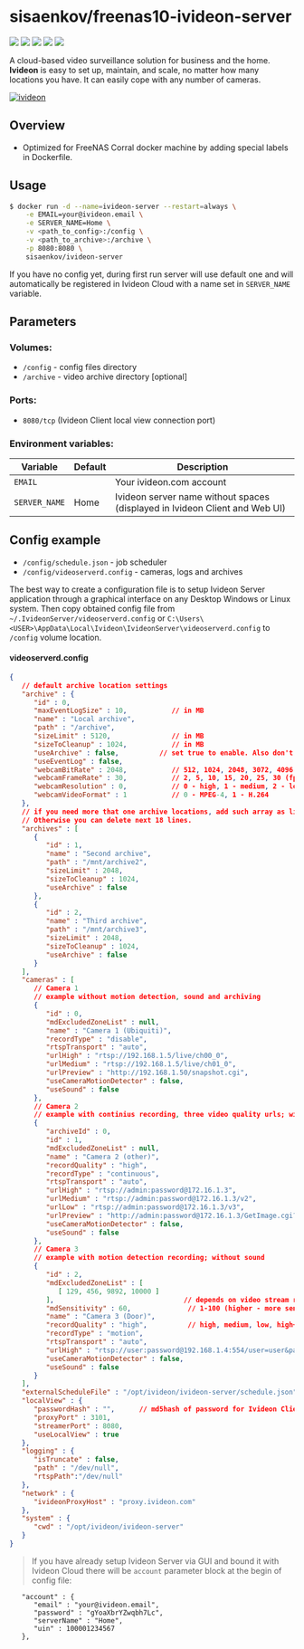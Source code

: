 # sisaenkov/freenas10-ivideon-server

[![](https://images.microbadger.com/badges/version/sisaenkov/freenas10-ivideon-server:3.7.0.2642.svg)](https://microbadger.com/images/sisaenkov/freenas10-ivideon-server:3.7.0.2642) [![](https://images.microbadger.com/badges/image/sisaenkov/freenas10-ivideon-server.svg)](https://microbadger.com/images/sisaenkov/freenas10-ivideon-server) ![](https://img.shields.io/docker/pulls/sisaenkov/freenas10-ivideon-server.svg) ![](https://img.shields.io/docker/stars/sisaenkov/freenas10-ivideon-server.svg) [![](https://img.shields.io/badge/github-repo-brightgreen.svg)](https://github.com/sisaenkov/freenas10/tree/master/ivideon-server)

A cloud-based video surveillance solution for business and the home. **Ivideon** is easy to set up, maintain, and scale, no matter how many locations you have. It can easily cope with any number of cameras.

[![ivideon](https://i1.wp.com/missiontech.com.au/wp-content/uploads/2017/08/Ivideon-Logo.png)](https://ivideon.com)

## Overview
* Optimized for FreeNAS Corral docker machine by adding special labels in Dockerfile.

## Usage

```bash
$ docker run -d --name=ivideon-server --restart=always \
	-e EMAIL=your@ivideon.email \
	-e SERVER_NAME=Home \
	-v <path_to_config>:/config \
	-v <path_to_archive>:/archive \
	-p 8080:8080 \
	sisaenkov/ivideon-server
```

If you have no config yet, during first run server will use default one and will automatically be registered in Ivideon Cloud with a name set in `SERVER_NAME` variable.

## Parameters

### Volumes:

* `/config` - config files directory
* `/archive` - video archive directory [optional]

### Ports:
* `8080/tcp` (Ivideon Client local view connection port)

### Environment variables:
| Variable | Default | Description |
|--|--|--|
| `EMAIL` |  | Your ivideon.com account |
| `SERVER_NAME` | Home | Ivideon server name without spaces (displayed in Ivideon Client and Web UI) |

## Config example

* `/config/schedule.json` - job scheduler
* `/config/videoserverd.config` - cameras, logs and archives

The best way to create a configuration file is to setup Ivideon Server application through a graphical interface on any Desktop Windows or Linux system. Then copy obtained config file from `~/.IvideonServer/videoserverd.config` or `C:\Users\<USER>\AppData\Local\Ivideon\IvideonServer\videoserverd.config` to `/config` volume location.

#### videoserverd.config

```json
{
   // default archive location settings
   "archive" : {
      "id" : 0,
      "maxEventLogSize" : 10,           // in MB
      "name" : "Local archive",
      "path" : "/archive",
      "sizeLimit" : 5120,               // in MB
      "sizeToCleanup" : 1024,           // in MB
      "useArchive" : false,			 // set true to enable. Also don't forget to set docker volume.
      "useEventLog" : false,
      "webcamBitRate" : 2048,           // 512, 1024, 2048, 3072, 4096 (kbit/s)
      "webcamFrameRate" : 30,           // 2, 5, 10, 15, 20, 25, 30 (fps)
      "webcamResolution" : 0,           // 0 - high, 1 - medium, 2 - low
      "webcamVideoFormat" : 1           // 0 - MPEG-4, 1 - H.264
   },
   // if you need more that one archive locations, add such array as listed below and set `useArchive` to true.
   // Otherwise you can delete next 18 lines.
   "archives" : [
      {
         "id" : 1,
         "name" : "Second archive",
         "path" : "/mnt/archive2",
         "sizeLimit" : 2048,
         "sizeToCleanup" : 1024,
         "useArchive" : false
      },
      {
         "id" : 2,
         "name" : "Third archive",
         "path" : "/mnt/archive3",
         "sizeLimit" : 2048,
         "sizeToCleanup" : 1024,
         "useArchive" : false
      }
   ],
   "cameras" : [
      // Camera 1
      // example without motion detection, sound and archiving
      {
         "id" : 0,
         "mdExcludedZoneList" : null,
         "name" : "Camera 1 (Ubiquiti)",
         "recordType" : "disable",
         "rtspTransport" : "auto",
         "urlHigh" : "rtsp://192.168.1.5/live/ch00_0",
         "urlMedium" : "rtsp://192.168.1.5/live/ch01_0",
         "urlPreview" : "http://192.168.1.50/snapshot.cgi",
         "useCameraMotionDetector" : false,
         "useSound" : false
      },
      // Camera 2
      // example with continius recording, three video quality urls; without motion detection and sound
      {
         "archiveId" : 0,
         "id" : 1,
         "mdExcludedZoneList" : null,
         "name" : "Camera 2 (other)",
         "recordQuality" : "high",
         "recordType" : "continuous",
         "rtspTransport" : "auto",
         "urlHigh" : "rtsp://admin:password@172.16.1.3",
         "urlMedium" : "rtsp://admin:password@172.16.1.3/v2",
         "urlLow" : "rtsp://admin:password@172.16.1.3/v3",
         "urlPreview" : "http://admin:password@172.16.1.3/GetImage.cgi?CH=0",
         "useCameraMotionDetector" : false,
         "useSound" : false 
      },
      // Camera 3
      // example with motion detection recording; without sound
      {
         "id" : 2,
         "mdExcludedZoneList" : [
            [ 129, 456, 9892, 10000 ]
         ],								   // depends on video stream resolution
         "mdSensitivity" : 60,				// 1-100 (higher - more sensitive)
         "name" : "Camera 3 (Door)",
         "recordQuality" : "high",			// high, medium, low, high+medium, high+low
         "recordType" : "motion",
         "rtspTransport" : "auto",
         "urlHigh" : "rtsp://user:password@192.168.1.4:554/user=user&password=password&channel=1&stream=0.sdp",
         "useCameraMotionDetector" : false,
         "useSound" : false
      }
   ],
   "externalScheduleFile" : "/opt/ivideon/ivideon-server/schedule.json",
   "localView" : {
      "passwordHash" : "",		// md5hash of password for Ivideon Client local view. Can be empty.
      "proxyPort" : 3101,
      "streamerPort" : 8080,
      "useLocalView" : true
   },
   "logging" : {
      "isTruncate" : false,
      "path" : "/dev/null",
      "rtspPath":"/dev/null"
   },
   "network" : {
      "ivideonProxyHost" : "proxy.ivideon.com"
   },
   "system" : {
      "cwd" : "/opt/ivideon/ivideon-server"
   }
}
```

> If you have already setup Ivideon Server via GUI and bound it with Ivideon Cloud there will be `account` parameter block at the begin of config file:

```
   "account" : {
      "email" : "your@ivideon.email",
      "password" : "gYoaXbrYZwqbh7Lc",
      "serverName" : "Home",
      "uin" : 100001234567
   },
```
